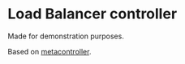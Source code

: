 # Load Balancer controller

Made for demonstration purposes.

Based on [metacontroller](https://metacontroller.github.io/metacontroller/).
